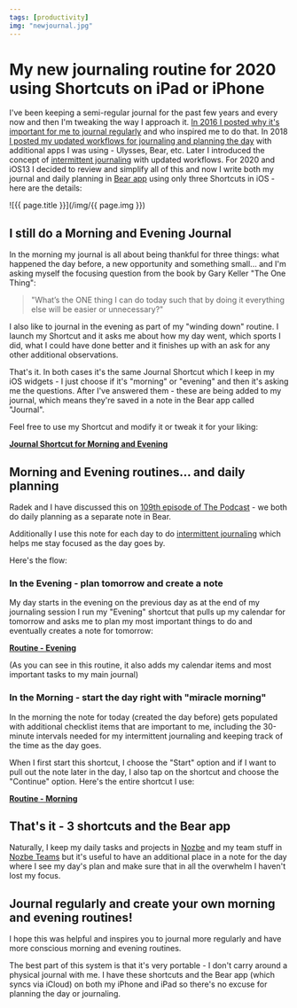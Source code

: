 ```yaml
---
tags: [productivity]
img: "newjournal.jpg"
---
```


# My new journaling routine for 2020 using Shortcuts on iPad or iPhone

I've been keeping a semi-regular journal for the past few years and every now and then I'm tweaking the way I approach it. [In 2016 I posted why it's important for me to journal regularly](https://sliwinski.com/journal) and who inspired me to do that. In 2018 [I posted my updated workflows for journaling and planning the day](https://sliwinski.com/workflows) with additional apps I was using - Ulysses, Bear, etc. Later I introduced the concept of [intermittent journaling](https://sliwinski.com/journaling) with updated workflows. For 2020 and iOS13 I decided to review and simplify all of this and now I write both my journal and daily planning in [Bear app](https://bear.app) using only three Shortcuts in iOS - here are the details:

<!--More-->

![{{ page.title }}](/img/{{ page.img }})



## I still do a Morning and Evening Journal

In the morning my journal is all about being thankful for three things: what happened the day before, a new opportunity and something small... and I'm asking myself the focusing question from the book by Gary Keller "The One Thing":

> "What’s the ONE thing I can do today such that by doing it everything else will be easier or unnecessary?"

I also like to journal in the evening as part of my "winding down" routine. I launch my Shortcut and it asks me about how my day went, which sports I did, what I could have done better and it finishes up with an ask for any other additional observations.

That's it. In both cases it's the same Journal Shortcut which I keep in my iOS widgets - I just choose if it's "morning" or "evening" and then it's asking me the questions. After I've answered them - these are being added to my journal, which means they're saved in a note in the Bear app called "Journal".

Feel free to use my Shortcut and modify it or tweak it for your liking:

[**Journal Shortcut for Morning and Evening**](https://www.icloud.com/shortcuts/cd22bcf8a0b64c989b81f58f5d9c280f)

## Morning and Evening routines... and daily planning

Radek and I have discussed this on [109th episode of The Podcast](https://sliwinski.com/thepodcast-109) - we both do daily planning as a separate note in Bear.

Additionally I use this note for each day to do [intermittent journaling](https://sliwinski.com/journaling) which helps me stay focused as the day goes by.

Here's the flow:

### In the Evening - plan tomorrow and create a note

My day starts in the evening on the previous day as at the end of my journaling session I run my "Evening" shortcut that pulls up my calendar for tomorrow and asks me to plan my most important things to do and eventually creates a note for tomorrow:

[**Routine - Evening**](https://www.icloud.com/shortcuts/007c6c730f89438ab03b45bae7c87f51)

(As you can see in this routine, it also adds my calendar items and most important tasks to my main journal)

### In the Morning - start the day right with "miracle morning"

In the morning the note for today (created the day before) gets populated with additional checklist items that are important to me, including the 30-minute intervals needed for my intermittent journaling and keeping track of the time as the day goes.

When I first start this shortcut, I choose the "Start" option and if I want to pull out the note later in the day, I also tap on the shortcut and choose the "Continue" option. Here's the entire shortcut I use:

[**Routine - Morning**](https://www.icloud.com/shortcuts/f910d111cc12429bb807ee1b87e9b0f1)

## That's it - 3 shortcuts and the Bear app

Naturally, I keep my daily tasks and projects in [Nozbe][n] and my team stuff in [Nozbe Teams](https://nozbe.com/teams) but it's useful to have an additional place in a note for the day where I see my day's plan and make sure that in all the overwhelm I haven't lost my focus.

## Journal regularly and create your own morning and evening routines!

I hope this was helpful and inspires you to journal more regularly and have more conscious morning and evening routines.

The best part of this system is that it's very portable - I don't carry around a physical journal with me. I have these shortcuts and the Bear app (which syncs via iCloud) on both my iPhone and iPad so there's no excuse for planning the day or journaling.

[n]: https://nozbe.com/
[p]: https://thepodcast.fm/